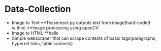 # Data-Collection
* Image to Text
**Tessereact.py outputs text from image(hard-coded within)
**Image processing using openCV
* Image to HTML
**hello
* Simple webscraper that can scrape contents of basic tags(paragraphs, hyperref links, table contents)
